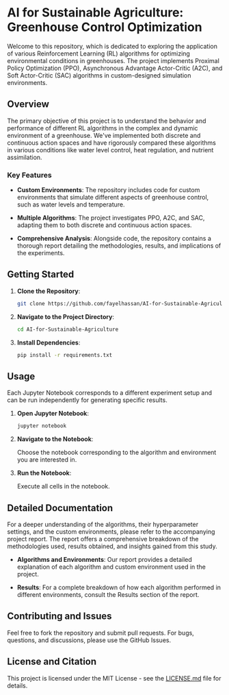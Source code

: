 

# AI for Sustainable Agriculture: Greenhouse Control Optimization

Welcome to this repository, which is dedicated to exploring the application of various Reinforcement Learning (RL) algorithms for optimizing environmental conditions in greenhouses. The project implements Proximal Policy Optimization (PPO), Asynchronous Advantage Actor-Critic (A2C), and Soft Actor-Critic (SAC) algorithms in custom-designed simulation environments.

## Overview

The primary objective of this project is to understand the behavior and performance of different RL algorithms in the complex and dynamic environment of a greenhouse. We've implemented both discrete and continuous action spaces and have rigorously compared these algorithms in various conditions like water level control, heat regulation, and nutrient assimilation.

### Key Features

- **Custom Environments**: The repository includes code for custom environments that simulate different aspects of greenhouse control, such as water levels and temperature.
  
- **Multiple Algorithms**: The project investigates PPO, A2C, and SAC, adapting them to both discrete and continuous action spaces.
  
- **Comprehensive Analysis**: Alongside code, the repository contains a thorough report detailing the methodologies, results, and implications of the experiments.

## Getting Started

1. **Clone the Repository**:

    ```bash
    git clone https://github.com/fayelhassan/AI-for-Sustainable-Agriculture.git
    ```

2. **Navigate to the Project Directory**:

    ```bash
    cd AI-for-Sustainable-Agriculture
    ```

3. **Install Dependencies**:

    ```bash
    pip install -r requirements.txt
    ```

## Usage

Each Jupyter Notebook corresponds to a different experiment setup and can be run independently for generating specific results. 

1. **Open Jupyter Notebook**:

    ```bash
    jupyter notebook
    ```

2. **Navigate to the Notebook**:

    Choose the notebook corresponding to the algorithm and environment you are interested in.

3. **Run the Notebook**:

    Execute all cells in the notebook.

## Detailed Documentation

For a deeper understanding of the algorithms, their hyperparameter settings, and the custom environments, please refer to the accompanying project report. The report offers a comprehensive breakdown of the methodologies used, results obtained, and insights gained from this study.

- **Algorithms and Environments**: Our report provides a detailed explanation of each algorithm and custom environment used in the project.
  
- **Results**: For a complete breakdown of how each algorithm performed in different environments, consult the Results section of the report.

## Contributing and Issues

Feel free to fork the repository and submit pull requests. For bugs, questions, and discussions, please use the GitHub Issues.

## License and Citation

This project is licensed under the MIT License - see the [LICENSE.md](LICENSE.md) file for details.


